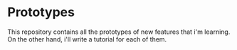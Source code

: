 Prototypes
==========

This repository contains all the prototypes of new features that i'm learning. On the other hand, i'll write a tutorial for each of them.
